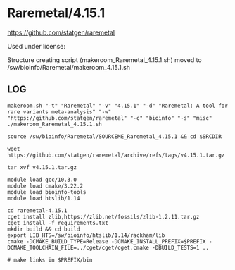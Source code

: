 Raremetal/4.15.1
========================

<https://github.com/statgen/raremetal>

Used under license:



Structure creating script (makeroom_Raremetal_4.15.1.sh) moved to /sw/bioinfo/Raremetal/makeroom_4.15.1.sh

LOG
---

    makeroom.sh "-t" "Raremetal" "-v" "4.15.1" "-d" "Raremetal: A tool for rare variants meta-analysis" "-w" "https://github.com/statgen/raremetal" "-c" "bioinfo" "-s" "misc"
    ./makeroom_Raremetal_4.15.1.sh

    source /sw/bioinfo/Raremetal/SOURCEME_Raremetal_4.15.1 && cd $SRCDIR

    wget https://github.com/statgen/raremetal/archive/refs/tags/v4.15.1.tar.gz

    tar xvf v4.15.1.tar.gz

    module load gcc/10.3.0
    module load cmake/3.22.2
    module load bioinfo-tools
    module load htslib/1.14

    cd raremetal-4.15.1
    cget install zlib,https://zlib.net/fossils/zlib-1.2.11.tar.gz
    cget install -f requirements.txt
    mkdir build && cd build
    export LIB_HTS=/sw/bioinfo/htslib/1.14/rackham/lib
    cmake -DCMAKE_BUILD_TYPE=Release -DCMAKE_INSTALL_PREFIX=$PREFIX -DCMAKE_TOOLCHAIN_FILE=../cget/cget/cget.cmake -DBUILD_TESTS=1 .. 

    # make links in $PREFIX/bin
